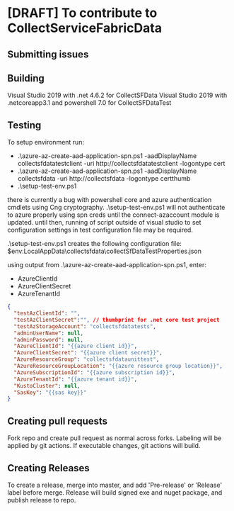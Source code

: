 # [DRAFT] To contribute to CollectServiceFabricData

## Submitting issues

## Building

Visual Studio 2019 with .net 4.6.2 for CollectSFData
Visual Studio 2019 with .netcoreapp3.1 and powershell 7.0 for CollectSFDataTest

## Testing

To setup environment run:
- .\azure-az-create-aad-application-spn.ps1 -aadDisplayName collectsfdatatestclient -uri http://collectsfdatatestclient -logontype cert
- .\azure-az-create-aad-application-spn.ps1 -aadDisplayName collectsfdata -uri http://collectsfdata -logontype certthumb
- .\setup-test-env.ps1

there is currently a bug with powershell core and azure authentication cmdlets using Cng cryptography.
.\setup-test-env.ps1 will not authenticate to azure properly using spn creds until the connect-azaccount module is updated. until then, running of script outside of visual studio to set configuration settings in test configuration file may be required.

.\setup-test-env.ps1 creates the following configuration file: $env:LocalAppData\collectsfdata\collectSfDataTestProperties.json

using output from .\azure-az-create-aad-application-spn.ps1, enter:
- AzureClientId
- AzureClientSecret
- AzureTenantId

```json
{
  "testAzClientId": "",
  "testAzClientSecret":"", // thumbprint for .net core test project
  "testAzStorageAccount": "collectsfdatatests",
  "adminUserName": null,
  "adminPassword": null,
  "AzureClientId": "{{azure client id}}",
  "AzureClientSecret": "{{azure client secret}}",
  "AzureResourceGroup": "collectsfdataunittest",
  "AzureResourceGroupLocation": "{{azure resource group location}}",
  "AzureSubscriptionId": "{{azure subscription id}}",
  "AzureTenantId": "{{azure tenant id}}",
  "KustoCluster": null,
  "SasKey": "{{sas key}}"
}
```

## Creating pull requests

Fork repo and create pull request as normal across forks.
Labeling will be applied by git actions.
If executable changes, git actions will build.

## Creating Releases

To create a release, merge into master, and add 'Pre-release' or 'Release' label before merge.
Release will build signed exe and nuget package, and publish release to repo.